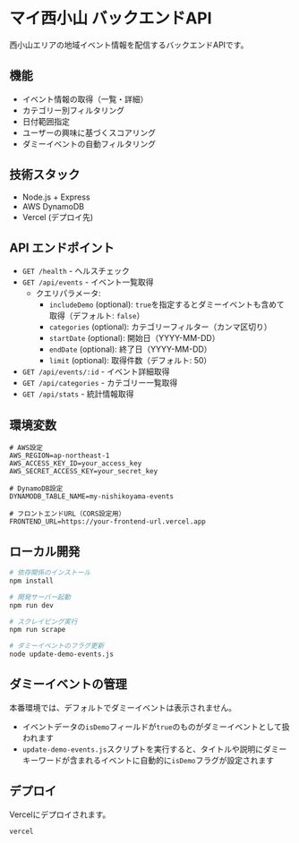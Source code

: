 # マイ西小山 バックエンドAPI

西小山エリアの地域イベント情報を配信するバックエンドAPIです。

## 機能

- イベント情報の取得（一覧・詳細）
- カテゴリー別フィルタリング
- 日付範囲指定
- ユーザーの興味に基づくスコアリング
- ダミーイベントの自動フィルタリング

## 技術スタック

- Node.js + Express
- AWS DynamoDB
- Vercel (デプロイ先)

## API エンドポイント

- `GET /health` - ヘルスチェック
- `GET /api/events` - イベント一覧取得
  - クエリパラメータ:
    - `includeDemo` (optional): `true`を指定するとダミーイベントも含めて取得（デフォルト: `false`）
    - `categories` (optional): カテゴリーフィルター（カンマ区切り）
    - `startDate` (optional): 開始日（YYYY-MM-DD）
    - `endDate` (optional): 終了日（YYYY-MM-DD）
    - `limit` (optional): 取得件数（デフォルト: 50）
- `GET /api/events/:id` - イベント詳細取得
- `GET /api/categories` - カテゴリー一覧取得
- `GET /api/stats` - 統計情報取得

## 環境変数

```
# AWS設定
AWS_REGION=ap-northeast-1
AWS_ACCESS_KEY_ID=your_access_key
AWS_SECRET_ACCESS_KEY=your_secret_key

# DynamoDB設定
DYNAMODB_TABLE_NAME=my-nishikoyama-events

# フロントエンドURL（CORS設定用）
FRONTEND_URL=https://your-frontend-url.vercel.app
```

## ローカル開発

```bash
# 依存関係のインストール
npm install

# 開発サーバー起動
npm run dev

# スクレイピング実行
npm run scrape

# ダミーイベントのフラグ更新
node update-demo-events.js
```

## ダミーイベントの管理

本番環境では、デフォルトでダミーイベントは表示されません。

- イベントデータの`isDemo`フィールドが`true`のものがダミーイベントとして扱われます
- `update-demo-events.js`スクリプトを実行すると、タイトルや説明にダミーキーワードが含まれるイベントに自動的に`isDemo`フラグが設定されます

## デプロイ

Vercelにデプロイされます。

```bash
vercel
```
